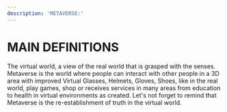 ```yaml
---
description: 'METAVERSE:'
---
```


# MAIN DEFINITIONS

The virtual world, a view of the real world that is grasped with the senses. Metaverse is the world where people can interact with other people in a 3D area with improved Virtual Glasses, Helmets, Gloves, Shoes, like in the real world, play games, shop or receives services in many areas from education to health in virtual environments as created. Let's not forget to remind that Metaverse is the re-establishment of truth in the virtual world.
